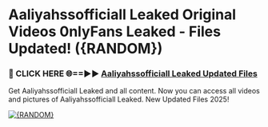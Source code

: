# Aaliyahssofficiall Leaked Original Videos 0nlyFans Leaked - Files Updated! ({RANDOM})

<h3>🔴 CLICK HERE 🌐==►► <a href="https://betterlinks.top/A2PfLJ" rel="nofollow">Aaliyahssofficiall Leaked Updated Files</a></h3>

Get Aaliyahssofficiall Leaked and all content. Now you can access all videos and pictures of Aaliyahssofficiall Leaked. New Updated Files 2025!

[![{RANDOM}](https://i.imgur.com/ppqm5kG.gif)](https://betterlinks.top/A2PfLJ)